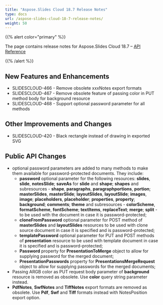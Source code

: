 ```yaml
---
title: "Aspose.Slides Cloud 18.7 Release Notes"
type: docs
url: /aspose-slides-cloud-18-7-release-notes/
weight: 50
---
```


{{% alert color="primary" %}} 

The page contains release notes for Aspose.Slides Cloud 18.7 – [API Reference](https://apireference.aspose.cloud/slides/)

{{% /alert %}} 
## **New Features and Enhancements**
- SLIDESCLOUD-466 - Remove obsolete xxxNotes export formats
- SLIDESCLOUD-467 - Remove obsolete feature of passing color in PUT method body for background resource
- SLIDESCLOUD-468 - Support optional password parameter for all methods
## **Other Improvements and Changes**
- SLIDESCLOUD-420 - Black rectangle instead of drawing in exported SVG
## **Public API Changes**
- optional password parameters are added to many methods to make them available for password-protected documents. They include:
  - **password** optional parameter for the following resources: **slides**, **slide**, **notesSlide**; **saveAs** for **slide** and **shape**; **shapes** and subresources - **shape**, **paragraphs**, **paragraphportions**, **portion**; **masterSlides**, **masterSlide**; **layoutSlides**, **layoutSlide**; **images**, **image**; **placeholders**, **placeholder**; **properties**, **property**; **background**; **comments**; **theme** and subresources - **colorScheme**, **formatScheme**, **fontScheme**; **textItems**, **replaceText**; **merge**; **split** - to be used with the document in case it is password-protected;
  - **cloneFromPassword** optional parameter for POST method of **masterSlides** and **layoutSlides** resources to be used with clone source document in case it is specified and is password-protected;
  - **templatePassword** optional parameter for PUT and POST methods of **presentation** resource to be used with template document in case it is specified and is password-protected;
  - **Password** property for **PresentationToMerge** object to allow for supplying password for the merged document;
  - **PresentationPasswords** property for **PresentationsMergeRequest** object to allow for supplying passwords for the merged documents;
- Passing ARGB color as PUT request body parameter of **background** resource is removed as obsolete. Use **color** query string parameter instead.
- **PdfNotes**, **SwfNotes** and **TiffNotes** export formats are removed as obsolete. Use **Pdf**, **Swf** and **Tiff** formats instead with NotesPosition export option.
